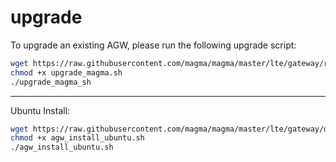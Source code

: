 # upgrade

To upgrade an existing AGW, please run the following upgrade script:
```bash
wget https://raw.githubusercontent.com/magma/magma/master/lte/gateway/release/upgrade_magma.sh
chmod +x upgrade_magma.sh
./upgrade_magma_sh
```
---

Ubuntu Install:
```bash
wget https://raw.githubusercontent.com/magma/magma/master/lte/gateway/deploy/agw_install_ubuntu.sh
chmod +x agw_install_ubuntu.sh
./agw_install_ubuntu.sh
```

